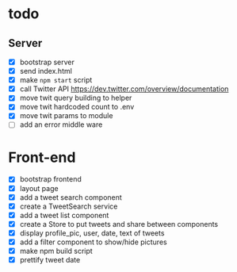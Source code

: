 # todo

## Server

* [x] bootstrap server
* [x] send index.html
* [x] make `npm start` script
* [x] call Twitter API https://dev.twitter.com/overview/documentation
* [x] move twit query building to helper
* [x] move twit hardcoded count to .env
* [x] move twit params to module
* [ ] add an error middle ware

# Front-end

* [x] bootstrap frontend
* [x] layout page
* [x] add a tweet search component
* [x] create a TweetSearch service
* [x] add a tweet list component
* [x] create a Store to put tweets and share between components
* [x] display profile_pic, user, date, text of tweets
* [x] add a filter component to show/hide pictures
* [x] make npm build script
* [x] prettify tweet date
